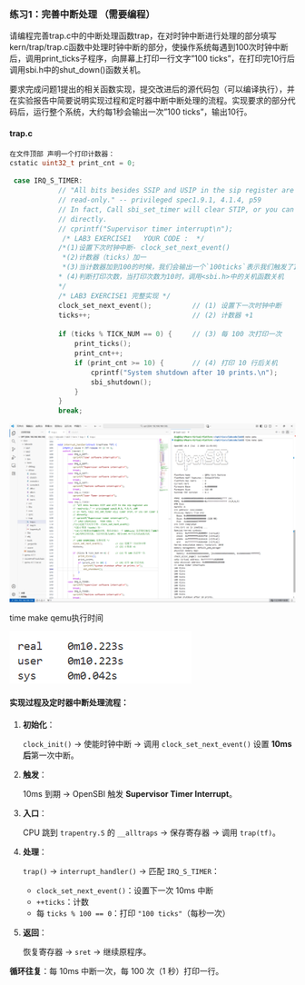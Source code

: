 ### 练习1：完善中断处理 （需要编程）

请编程完善trap.c中的中断处理函数trap，在对时钟中断进行处理的部分填写kern/trap/trap.c函数中处理时钟中断的部分，使操作系统每遇到100次时钟中断后，调用print_ticks子程序，向屏幕上打印一行文字”100 ticks”，在打印完10行后调用sbi.h中的shut_down()函数关机。

要求完成问题1提出的相关函数实现，提交改进后的源代码包（可以编译执行），并在实验报告中简要说明实现过程和定时器中断中断处理的流程。实现要求的部分代码后，运行整个系统，大约每1秒会输出一次”100 ticks”，输出10行。

#### trap.c

```c
在文件顶部 声明一个打印计数器：
cstatic uint32_t print_cnt = 0;   
```

```c
 case IRQ_S_TIMER:
            // "All bits besides SSIP and USIP in the sip register are
            // read-only." -- privileged spec1.9.1, 4.1.4, p59
            // In fact, Call sbi_set_timer will clear STIP, or you can clear it
            // directly.
            // cprintf("Supervisor timer interrupt\n");
             /* LAB3 EXERCISE1   YOUR CODE :  */
            /*(1)设置下次时钟中断- clock_set_next_event()
             *(2)计数器（ticks）加一
             *(3)当计数器加到100的时候，我们会输出一个`100ticks`表示我们触发了100次时钟中断，同时打印次数（num）加一
            * (4)判断打印次数，当打印次数为10时，调用<sbi.h>中的关机函数关机
            */
            /* LAB3 EXERCISE1 完整实现 */
            clock_set_next_event();          // (1) 设置下一次时钟中断
            ticks++;                         // (2) 计数器 +1

            if (ticks % TICK_NUM == 0) {     // (3) 每 100 次打印一次
                print_ticks();
                print_cnt++;
                if (print_cnt >= 10) {       // (4) 打印 10 行后关机
                    cprintf("System shutdown after 10 prints.\n");
                    sbi_shutdown();
                }
            }
            break;
```

![](pic/1-1.png)

time make qemu执行时间

![](pic/1-2.png)



#### 实现过程及定时器中断处理流程：  

1. **初始化**：  

   `clock_init()` → 使能时钟中断 → 调用 `clock_set_next_event()` 设置 **10ms 后**第一次中断。

2. **触发**：  

   10ms 到期 → OpenSBI 触发 **Supervisor Timer Interrupt**。

3. **入口**：  

   CPU 跳到 `trapentry.S` 的 `__alltraps` → 保存寄存器 → 调用 `trap(tf)`。

4. **处理**：  

   `trap()` → `interrupt_handler()` → 匹配 `IRQ_S_TIMER`：  

   - `clock_set_next_event()`：设置下一次 10ms 中断  
   - `++ticks`：计数  
   - 每 `ticks % 100 == 0`：打印 `"100 ticks"`（每秒一次）

5. **返回**：  

   恢复寄存器 → `sret` → 继续原程序。

**循环往复**：每 10ms 中断一次，每 100 次（1 秒）打印一行。
